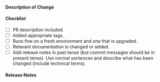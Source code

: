 #### Description of Change
<!-- Thank you for your pull request. Please provide a description above and review the requirements below -->

#### Checklist
<!-- Remove items that do not apply. For completed items, change [ ] to [x] -->

- [ ] PR description included.
- [ ] Added appropriate tags.
- [ ] Runs fine on a fresh environment and one that is upgraded.
- [ ] Relevant documentation is changed or added.
- [ ] Add release notes in past tense (but commit messages should be in present tense). Use normal sentences and describe what has been changed (include technical terms).

#### Release Notes
<!-- Add release notes in past tense (but commit messages should be in present tense). Use normal sentences and describe what has been changed (include technical terms) -->
